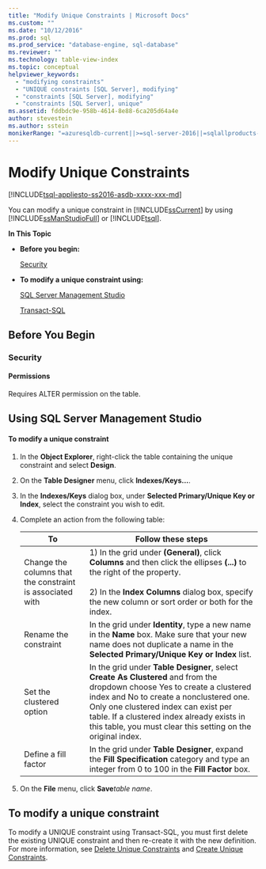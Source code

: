 ```yaml
---
title: "Modify Unique Constraints | Microsoft Docs"
ms.custom: ""
ms.date: "10/12/2016"
ms.prod: sql
ms.prod_service: "database-engine, sql-database"
ms.reviewer: ""
ms.technology: table-view-index
ms.topic: conceptual
helpviewer_keywords: 
  - "modifying constraints"
  - "UNIQUE constraints [SQL Server], modifying"
  - "constraints [SQL Server], modifying"
  - "constraints [SQL Server], unique"
ms.assetid: fddbdc9e-958b-4614-8e88-6ca205d64a4e
author: stevestein
ms.author: sstein
monikerRange: "=azuresqldb-current||>=sql-server-2016||=sqlallproducts-allversions||>=sql-server-linux-2017||=azuresqldb-mi-current"
---
```

# Modify Unique Constraints
[!INCLUDE[tsql-appliesto-ss2016-asdb-xxxx-xxx-md](../../includes/tsql-appliesto-ss2016-asdb-xxxx-xxx-md.md)]

  You can modify a unique constraint in [!INCLUDE[ssCurrent](../../includes/sscurrent-md.md)] by using [!INCLUDE[ssManStudioFull](../../includes/ssmanstudiofull-md.md)] or [!INCLUDE[tsql](../../includes/tsql-md.md)].  
  
 **In This Topic**  
  
-   **Before you begin:**  
  
     [Security](#Security)  
  
-   **To modify a unique constraint using:**  
  
     [SQL Server Management Studio](#SSMSProcedure)  
  
     [Transact-SQL](#TsqlProcedure)  
  
##  <a name="BeforeYouBegin"></a> Before You Begin  
  
###  <a name="Security"></a> Security  
  
####  <a name="Permissions"></a> Permissions  
 Requires ALTER permission on the table.  
  
##  <a name="SSMSProcedure"></a> Using SQL Server Management Studio  
  
#### To modify a unique constraint  
  
1.  In the **Object Explorer**, right-click the table containing the unique constraint and select **Design**.  
  
2.  On the **Table Designer** menu, click **Indexes/Keys...**.  
  
3.  In the **Indexes/Keys** dialog box, under **Selected Primary/Unique Key or Index**, select the constraint you wish to edit.  
  
4.  Complete an action from the following table:  
  
    |To|Follow these steps|  
    |--------|------------------------|  
    |Change the columns that the constraint is associated with|1) In the grid under **(General)**, click **Columns** and then click the ellipses **(...)** to the right of the property.<br /><br /> 2) In the **Index Columns** dialog box, specify the new column or sort order or both for the index.|  
    |Rename the constraint|In the grid under **Identity**, type a new name in the **Name** box. Make sure that your new name does not duplicate a name in the **Selected Primary/Unique Key or Index** list.|  
    |Set the clustered option|In the grid under **Table Designer**, select **Create As Clustered** and from the dropdown choose Yes to create a clustered index and No to create a nonclustered one. Only one clustered index can exist per table. If a clustered index already exists in this table, you must clear this setting on the original index.|  
    |Define a fill factor|In the grid under **Table Designer**, expand the **Fill Specification** category and type an integer from 0 to 100 in the **Fill Factor** box.|  
  
5.  On the **File** menu, click **Save**_table name_.  
  
##  <a name="TsqlProcedure"></a> **To modify a unique constraint**  
  
 To modify a UNIQUE constraint using Transact-SQL, you must first delete the existing UNIQUE constraint and then re-create it with the new definition. For more information, see [Delete Unique Constraints](../../relational-databases/tables/delete-unique-constraints.md) and [Create Unique Constraints](../../relational-databases/tables/create-unique-constraints.md).  
  
###  <a name="TsqlExample"></a>  
